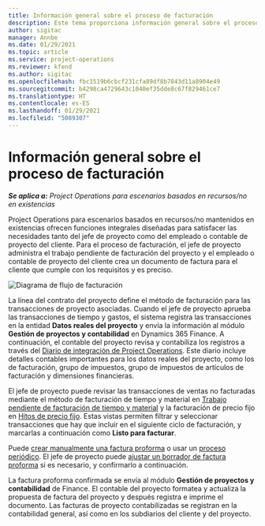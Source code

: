 ```yaml
---
title: Información general sobre el proceso de facturación
description: Este tema proporciona información general sobre el proceso de facturación en Project Operations para escenarios basados en recursos/no mantenidos en existencias.
author: sigitac
manager: Annbe
ms.date: 01/29/2021
ms.topic: article
ms.service: project-operations
ms.reviewer: kfend
ms.author: sigitac
ms.openlocfilehash: fbc1519b6cbcf231cfa89df8b7843d11a8904e49
ms.sourcegitcommit: b4298ca4729643c1040ef35dde8c67f829461ce7
ms.translationtype: HT
ms.contentlocale: es-ES
ms.lasthandoff: 01/29/2021
ms.locfileid: "5089307"
---
```

# <a name="invoicing-process-overview"></a>Información general sobre el proceso de facturación

_**Se aplica a:** Project Operations para escenarios basados en recursos/no en existencias_

Project Operations para escenarios basados en recursos/no mantenidos en existencias ofrecen funciones integrales diseñadas para satisfacer las necesidades tanto del jefe de proyecto como del empleado o contable de proyecto del cliente. Para el proceso de facturación, el jefe de proyecto administra el trabajo pendiente de facturación del proyecto y el empleado o contable de proyecto del cliente crea un documento de factura para el cliente que cumple con los requisitos y es preciso.

![Diagrama de flujo de facturación](./media/invoicing-flow.png)

La línea del contrato del proyecto define el método de facturación para las transacciones de proyecto asociadas. Cuando el jefe de proyecto aprueba las transacciones de tiempo y gastos, el sistema registra las transacciones en la entidad **Datos reales del proyecto** y envía la información al módulo **Gestión de proyectos y contabilidad** en Dynamics 365 Finance. A continuación, el contable del proyecto revisa y contabiliza los registros a través del [Diario de integración de Project Operations](../project-accounting/project-operations-integration-journal.md). Este diario incluye detalles contables importantes para los datos reales del proyecto, como los de facturación, grupo de impuestos, grupo de impuestos de artículos de facturación y dimensiones financieras.

El jefe de proyecto puede revisar las transacciones de ventas no facturadas mediante el método de facturación de tiempo y material en [Trabajo pendiente de facturación de tiempo y material](../proforma-invoicing/manage-billing-backlog.md#time-and-material-billing-backlog) y la facturación de precio fijo en [Hitos de precio fijo](../proforma-invoicing/manage-billing-backlog.md#fixed-price-milestones). Estas vistas permiten filtrar y seleccionar transacciones que hay que incluir en el siguiente ciclo de facturación, y marcarlas a continuación como **Listo para facturar**.

Puede [crear manualmente una factura proforma](../proforma-invoicing/create-manual-proforma-invoice.md) o usar un [proceso periódico](../proforma-invoicing/configure-automated-invoice-creation.md). El jefe de proyecto puede [ajustar un borrador de factura proforma](../proforma-invoicing/manage-proforma-invoice.md) si es necesario, y confirmarlo a continuación.

La factura proforma confirmada se envía al módulo **Gestión de proyectos y contabilidad** de Finance. El contable del proyecto formatea y actualiza la propuesta de factura del proyecto y después registra e imprime el documento. Las facturas de proyecto contabilizadas se registran en la contabilidad general, así como en los subdiarios del cliente y del proyecto.

